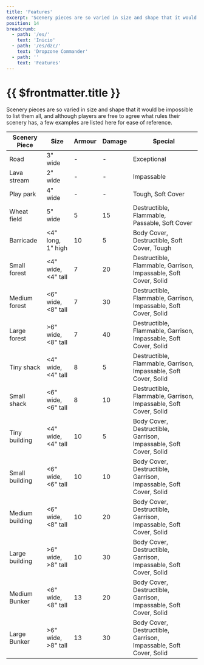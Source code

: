 ```yaml
---
title: 'Features'
excerpt: 'Scenery pieces are so varied in size and shape that it would be impossible to list them all, and although players are free to agree what rules their scenery has, a few examples are listed here for ease of reference.'
position: 14
breadcrumb:
  - path: '/es/'
    text: 'Inicio'
  - path: '/es/dzc/'
    text: 'Dropzone Commander'
  - path: ''
    text: 'Features'
---
```


# {{ $frontmatter.title }}

Scenery pieces are so varied in size and shape that it would be impossible to list them all, and although players are free to agree what rules their scenery has, a few examples are listed here for ease of reference.

<table>
  <thead>
    <tr>
      <th>Scenery Piece</th>
      <th>Size</th>
      <th>Armour</th>
      <th>Damage</th>
      <th>Special</th>
    </tr>
  </thead>
  <tbody>
    <tr>
      <td>Road</td>
      <td>3&quot; wide</td>
      <td>-</td>
      <td>-</td>
      <td>Exceptional</td>
    </tr>
    <tr>
      <td>Lava stream</td>
      <td>2&quot; wide</td>
      <td>-</td>
      <td>-</td>
      <td>Impassable</td>
    </tr>
    <tr>
      <td>Play park</td>
      <td>4&quot; wide</td>
      <td>-</td>
      <td>-</td>
      <td>Tough, Soft Cover</td>
    </tr>
    <tr>
      <td>Wheat field</td>
      <td>5&quot; wide</td>
      <td>5</td>
      <td>15</td>
      <td>Destructible, Flammable, Passable, Soft Cover</td>
    </tr>
    <tr>
      <td>Barricade</td>
      <td>&lt;4&quot; long, 1&quot; high</td>
      <td>10</td>
      <td>5</td>
      <td>Body Cover, Destructible, Soft Cover, Tough</td>
    </tr>
    <tr>
      <td>Small forest</td>
      <td>&lt;4&quot; wide, &lt;4&quot; tall</td>
      <td>7</td>
      <td>20</td>
      <td>Destructible, Flammable, Garrison, Impassable, Soft Cover, Solid</td>
    </tr>
    <tr>
      <td>Medium forest</td>
      <td>&lt;6&quot; wide, &lt;8&quot; tall</td>
      <td>7</td>
      <td>30</td>
      <td>Destructible, Flammable, Garrison, Impassable, Soft Cover, Solid</td>
    </tr>
    <tr>
      <td>Large forest</td>
      <td>&gt;6&quot; wide, &lt;8&quot; tall</td>
      <td>7</td>
      <td>40</td>
      <td>Destructible, Flammable, Garrison, Impassable, Soft Cover, Solid</td>
    </tr>
    <tr>
      <td>Tiny shack</td>
      <td>&lt;4&quot; wide, &lt;4&quot; tall</td>
      <td>8</td>
      <td>5</td>
      <td>Destructible, Flammable, Garrison, Impassable, Soft Cover, Solid</td>
    </tr>
    <tr>
      <td>Small shack</td>
      <td>&lt;6&quot; wide, &lt;6&quot; tall</td>
      <td>8</td>
      <td>10</td>
      <td>Destructible, Flammable, Garrison, Impassable, Soft Cover, Solid</td>
    </tr>
    <tr>
      <td>Tiny building</td>
      <td>&lt;4&quot; wide, &lt;4&quot; tall</td>
      <td>10</td>
      <td>5</td>
      <td>Body Cover, Destructible, Garrison, Impassable, Soft Cover, Solid</td>
    </tr>
    <tr>
      <td>Small building</td>
      <td>&lt;6&quot; wide, &lt;6&quot; tall</td>
      <td>10</td>
      <td>10</td>
      <td>Body Cover, Destructible, Garrison, Impassable, Soft Cover, Solid</td>
    </tr>
    <tr>
      <td>Medium building</td>
      <td>&lt;6&quot; wide, &lt;8&quot; tall</td>
      <td>10</td>
      <td>20</td>
      <td>Body Cover, Destructible, Garrison, Impassable, Soft Cover, Solid</td>
    </tr>
    <tr>
      <td>Large building</td>
      <td>&gt;6&quot; wide, &gt;8&quot; tall</td>
      <td>10</td>
      <td>30</td>
      <td>Body Cover, Destructible, Garrison, Impassable, Soft Cover, Solid</td>
    </tr>
    <tr>
      <td>Medium Bunker</td>
      <td>&lt;6&quot; wide, &lt;8&quot; tall</td>
      <td>13</td>
      <td>20</td>
      <td>Body Cover, Destructible, Garrison, Impassable, Soft Cover, Solid</td>
    </tr>
    <tr>
      <td>Large Bunker</td>
      <td>&gt;6&quot; wide, &gt;8&quot; tall</td>
      <td>13</td>
      <td>30</td>
      <td>Body Cover, Destructible, Garrison, Impassable, Soft Cover, Solid</td>
    </tr>
  </tbody>
</table>
